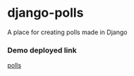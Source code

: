 # django-polls
A place for creating polls made in Django

### Demo deployed link
[polls](http://raaj.pythonanywhere.com/polls/)
